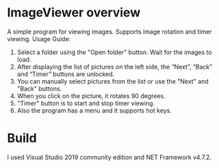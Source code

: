 # ImageViewer overview
A simple program for viewing images. Supports image rotation and timer viewing.
Usage Guide:
1. Select a folder using the "Open folder" button. Wait for the images to load.
2. After displaying the list of pictures on the left side, the “Next”, “Back” and “Timer” buttons are unlocked.
3. You can manually select pictures from the list or use the "Next" and "Back" buttons.
4. When you click on the picture, it rotates 90 degrees.
5. "Timer" button is to start and stop timer viewing.
6. Also the program has a menu and it supports hot keys.
# Build
I used Visual Studio 2019 community edition and NET Framework v4.7.2. 
